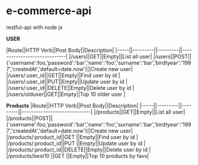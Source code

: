 # e-commerce-api
restful-api with node js 

**USER**

|Route||HTTP Verb||Post Body||Description|
|-----||---------||---------||-----------------------------|
|/users||GET||Empty||List all user|
|/users||POST||{'username':foo,'password':'bar','name':'foo','surname':'bar','birdtyear':'1997','createdAt','default=date.now'}||Create new user|
|/users/:user_id||GET||Empty||Find user by id |
|/users/:user_id||PUT||Empty||Update user by id |
|/users/:user_id||DELETE||Empty||Delete user by id |
|/users/olduser||GET||Empty||Top 10 older user |

**Products**
|Route||HTTP Verb||Post Body||Description|
|-----||---------||---------||-----------------------------|
|/products||GET||Empty||List all user|
|/products||POST||{'username':foo,'password':'bar','name':'foo','surname':'bar','birdtyear':'1997','createdAt','default=date.now'}||Create new user|
|/products/:product_id||GET   ||Empty||Find user by id        |
|/products/:product_id||PUT   ||Empty||Update user by id      |
|/products/:product_id||DELETE||Empty||Delete user by id      |
|/products/best10     ||GET   ||Empty||Top 10 products by favs|
